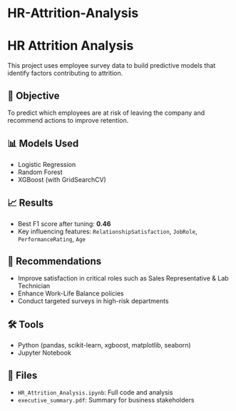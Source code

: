 # HR-Attrition-Analysis
# HR Attrition Analysis

This project uses employee survey data to build predictive models that identify factors contributing to attrition.

## 🧠 Objective
To predict which employees are at risk of leaving the company and recommend actions to improve retention.

## 📊 Models Used
- Logistic Regression
- Random Forest
- XGBoost (with GridSearchCV)

## 📈 Results
- Best F1 score after tuning: **0.46**
- Key influencing features: `RelationshipSatisfaction`, `JobRole`, `PerformanceRating`, `Age`

## 📌 Recommendations
- Improve satisfaction in critical roles such as Sales Representative & Lab Technician
- Enhance Work-Life Balance policies
- Conduct targeted surveys in high-risk departments

## 🛠️ Tools
- Python (pandas, scikit-learn, xgboost, matplotlib, seaborn)
- Jupyter Notebook

## 📁 Files
- `HR_Attrition_Analysis.ipynb`: Full code and analysis
- `executive_summary.pdf`: Summary for business stakeholders
